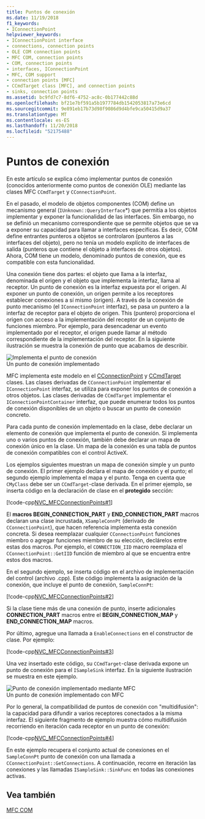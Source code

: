 ```yaml
---
title: Puntos de conexión
ms.date: 11/19/2018
f1_keywords:
- IConnectionPoint
helpviewer_keywords:
- IConnectionPoint interface
- connections, connection points
- OLE COM connection points
- MFC COM, connection points
- COM, connection points
- interfaces, IConnectionPoint
- MFC, COM support
- connection points [MFC]
- CCmdTarget class [MFC], and connection points
- sinks, connection points
ms.assetid: bc9fd7c7-8df6-4752-ac8c-0b177442c88d
ms.openlocfilehash: bf21e7bf591a5b1977784db1542053817a73e6cd
ms.sourcegitcommit: 9e891eb17b73d98f9086d9d4bfe9ca50415d9a37
ms.translationtype: MT
ms.contentlocale: es-ES
ms.lasthandoff: 11/20/2018
ms.locfileid: "52175488"
---
```

# <a name="connection-points"></a>Puntos de conexión

En este artículo se explica cómo implementar puntos de conexión (conocidos anteriormente como puntos de conexión OLE) mediante las clases MFC `CCmdTarget` y `CConnectionPoint`.

En el pasado, el modelo de objetos componentes (COM) define un mecanismo general (`IUnknown::QueryInterface`*) que permitía a los objetos implementar y exponer la funcionalidad de las interfaces. Sin embargo, no se definió un mecanismo correspondiente que se permite objetos que se va a exponer su capacidad para llamar a interfaces específicas. Es decir, COM define entrantes punteros a objetos se controlaron (punteros a las interfaces del objeto), pero no tenía un modelo explícito de interfaces de salida (punteros que contiene el objeto a interfaces de otros objetos). Ahora, COM tiene un modelo, denominado puntos de conexión, que es compatible con esta funcionalidad.

Una conexión tiene dos partes: el objeto que llama a la interfaz, denominada el origen y el objeto que implementa la interfaz, llama al receptor. Un punto de conexión es la interfaz expuesta por el origen. Al exponer un punto de conexión, un origen permite a los receptores establecer conexiones a sí mismo (origen). A través de la conexión de punto mecanismo (el `IConnectionPoint` interfaz), se pasa un puntero a la interfaz de receptor para el objeto de origen. This (puntero) proporciona el origen con acceso a la implementación del receptor de un conjunto de funciones miembro. Por ejemplo, para desencadenar un evento implementado por el receptor, el origen puede llamar al método correspondiente de la implementación del receptor. En la siguiente ilustración se muestra la conexión de punto que acabamos de describir.

![Implementa el punto de conexión](../mfc/media/vc37lh1.gif "implementa el punto de conexión") <br/>
Un punto de conexión implementado

MFC implementa este modelo en el [CConnectionPoint](../mfc/reference/cconnectionpoint-class.md) y [CCmdTarget](../mfc/reference/ccmdtarget-class.md) clases. Las clases derivadas de `CConnectionPoint` implementar el `IConnectionPoint` interfaz, se utiliza para exponer los puntos de conexión a otros objetos. Las clases derivadas de `CCmdTarget` implementar el `IConnectionPointContainer` interfaz, que puede enumerar todos los puntos de conexión disponibles de un objeto o buscar un punto de conexión concreto.

Para cada punto de conexión implementado en la clase, debe declarar un elemento de conexión que implementa el punto de conexión. Si implementa uno o varios puntos de conexión, también debe declarar un mapa de conexión único en la clase. Un mapa de la conexión es una tabla de puntos de conexión compatibles con el control ActiveX.

Los ejemplos siguientes muestran un mapa de conexión simple y un punto de conexión. El primer ejemplo declara el mapa de conexión y el punto; el segundo ejemplo implementa el mapa y el punto. Tenga en cuenta que `CMyClass` debe ser un `CCmdTarget`-clase derivada. En el primer ejemplo, se inserta código en la declaración de clase en el **protegido** sección:

[!code-cpp[NVC_MFCConnectionPoints#1](../mfc/codesnippet/cpp/connection-points_1.h)]

El **macros BEGIN_CONNECTION_PART** y **END_CONNECTION_PART** macros declaran una clase incrustada, `XSampleConnPt` (derivado de `CConnectionPoint`), que hacen referencia implementa esta conexión concreta. Si desea reemplazar cualquier `CConnectionPoint` funciones miembro o agregar funciones miembro de su elección, declárelos entre estas dos macros. Por ejemplo, el `CONNECTION_IID` macro reemplaza el `CConnectionPoint::GetIID` función de miembro al que se encuentra entre estos dos macros.

En el segundo ejemplo, se inserta código en el archivo de implementación del control (archivo .cpp). Este código implementa la asignación de la conexión, que incluye el punto de conexión, `SampleConnPt`:

[!code-cpp[NVC_MFCConnectionPoints#2](../mfc/codesnippet/cpp/connection-points_2.cpp)]

Si la clase tiene más de una conexión de punto, inserte adicionales **CONNECTION_PART** macros entre el **BEGIN_CONNECTION_MAP** y **END_CONNECTION_MAP** macros.

Por último, agregue una llamada a `EnableConnections` en el constructor de clase. Por ejemplo:

[!code-cpp[NVC_MFCConnectionPoints#3](../mfc/codesnippet/cpp/connection-points_3.cpp)]

Una vez insertado este código, su `CCmdTarget`-clase derivada expone un punto de conexión para el `ISampleSink` interfaz. En la siguiente ilustración se muestra en este ejemplo.

![Punto de conexión implementado mediante MFC](../mfc/media/vc37lh2.gif "punto de conexión implementado mediante MFC") <br/>
Un punto de conexión implementado con MFC

Por lo general, la compatibilidad de puntos de conexión con "multidifusión": la capacidad para difundir a varios receptores conectados a la misma interfaz. El siguiente fragmento de ejemplo muestra cómo multidifusión recorriendo en iteración cada receptor en un punto de conexión:

[!code-cpp[NVC_MFCConnectionPoints#4](../mfc/codesnippet/cpp/connection-points_4.cpp)]

En este ejemplo recupera el conjunto actual de conexiones en el `SampleConnPt` punto de conexión con una llamada a `CConnectionPoint::GetConnections`. A continuación, recorre en iteración las conexiones y las llamadas `ISampleSink::SinkFunc` en todas las conexiones activas.

## <a name="see-also"></a>Vea también

[MFC COM](../mfc/mfc-com.md)

